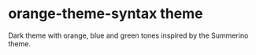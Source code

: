 # orange-theme-syntax theme

Dark theme with orange, blue and green tones inspired by the Summerino theme.
